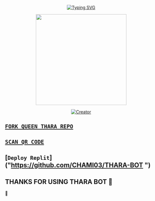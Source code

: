 <p align="center"> 
  <p align="center">
  <a href="https://git.io/typing-svg"><img src="https://readme-typing-svg.demolab.com?font=Bungee+Shade&size=25&pause=1000&background=FF000000&width=435&lines=Queen+THARA+MD+WA:BOT+;Created+By+Chamiya" alt="Typing SVG" /></a>
</p> 
  
<p align="center"> 
<img src="https://i.ibb.co/qW37QJQ/0bb85ef643bdcee16c793b37e788ed44.jpg" width="300" height="300"/>
</p>

<p align="center">
<a href="#"><img title="Creator" src="https://img.shields.io/badge/Creator-CHAMIYA-blue.svg?style=for-the-badge&logo=github"></a>
</p> 

## [`FORK QUEEN THARA REPO`](https://github.com/CHAMI03/THARA-BOT/fork)

## [`SCAN QR CODE`](https://replit.com/@CHAMI031/Queen-THARA?v=1)


## [`Deploy Replit`]("https://github.com/CHAMI03/THARA-BOT ")
## THANKS FOR USING THARA BOT 💃
 💃
